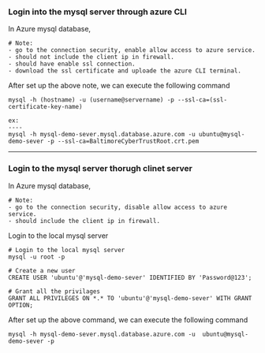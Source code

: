 
### Login into the mysql server through azure CLI

In Azure mysql database, 
```
# Note:
- go to the connection security, enable allow access to azure service.
- should not include the client ip in firewall.
- should have enable ssl connection.
- download the ssl certificate and uploade the azure CLI terminal.
```
After set up the above note, we can execute the following command
```
mysql -h (hostname) -u (username@servername) -p --ssl-ca=(ssl-certificate-key-name)

ex:
----
mysql -h mysql-demo-sever.mysql.database.azure.com -u ubuntu@mysql-demo-sever -p --ssl-ca=BaltimoreCyberTrustRoot.crt.pem
```
---

### Login to the mysql server thorugh clinet server

In Azure mysql database, 
```
# Note:
- go to the connection security, disable allow access to azure service.
- should include the client ip in firewall.
```
Login to the local mysql server
```
# Login to the local mysql server
mysql -u root -p

# Create a new user
CREATE USER 'ubuntu'@'mysql-demo-sever' IDENTIFIED BY 'Password@123';

# Grant all the privilages
GRANT ALL PRIVILEGES ON *.* TO 'ubuntu'@'mysql-demo-sever' WITH GRANT OPTION;
```
After set up the above command, we can execute the following command
```
mysql -h mysql-demo-sever.mysql.database.azure.com -u  ubuntu@mysql-demo-sever -p
```

